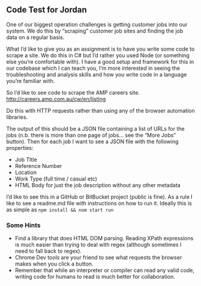 
## Code Test for Jordan

One of our biggest operation challenges is getting customer jobs into our system. We do this by “scraping” customer job sites and finding the job data on a regular basis.

What I’d like to give you as an assignment is to have you write some code to scrape a site. We do this in C# but I’d rather you used Node (or something else you’re comfortable with). I have a good setup and framework for this in our codebase which I can teach you, I’m more interested in seeing the troubleshooting and analysis skills and how you write code in a language you’re familiar	 with.

So I’d like to see code to scrape the AMP careers site. http://careers.amp.com.au/cw/en/listing

Do this with HTTP requests rather than using any of the browser automation libraries.

The output of this should be a JSON file containing a list of URLs for the jobs (n.b. there is more than one page of jobs… see the “More Jobs” button). Then for each job I want to see a JSON file with the following properties:

* Job TItle
* Reference Number
* Location
* Work Type (full time / casual etc)
* HTML Body for just the job description without any other metadata

I’d like to see this in a GitHub or BitBucket project (public is fine). As a rule I like to see a readme.md file with instructions on how to run it. Ideally this is as simple as `npm install && nom start run`


### Some Hints
* Find a library that does HTML DOM parsing. Reading XPath expressions is much easier than trying to deal with regex (although sometimes I need to fall back to regex).
* Chrome Dev tools are your friend to see what requests the browser makes when you click a button.
* Remember that while an interpreter or compiler can read any valid code, writing code for humans to read is much better for collaboration.